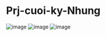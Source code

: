 # Prj-cuoi-ky-Nhung
![image](https://github.com/user-attachments/assets/99c6893f-2c4b-4feb-995f-78991a0aa6b9)
![image](https://github.com/user-attachments/assets/c1432eb1-8247-457d-a24e-78f7bc2eb3e0)
![image](https://github.com/user-attachments/assets/c1432eb1-8247-457d-a24e-78f7bc2eb3e0)

